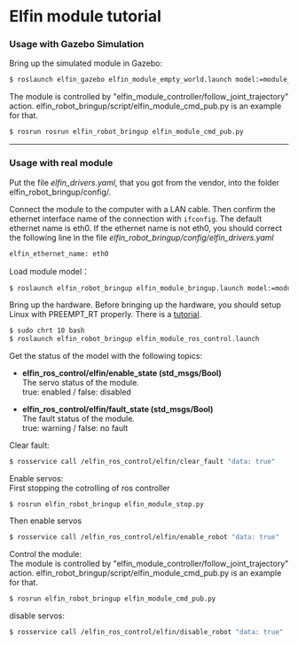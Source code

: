Elfin module tutorial
======

### Usage with Gazebo Simulation

Bring up the simulated module in Gazebo:
```sh
$ roslaunch elfin_gazebo elfin_module_empty_world.launch model:=module_xx # e.g. module_14
```
The module is controlled by "elfin_module_controller/follow_joint_trajectory" action. elfin_robot_bringup/script/elfin_module_cmd_pub.py is an example for that.
```sh
$ rosrun rosrun elfin_robot_bringup elfin_module_cmd_pub.py
```

---

### Usage with real module

Put the file *elfin_drivers.yaml*, that you got from the vendor, into the folder elfin_robot_bringup/config/.

Connect the module to the computer with a LAN cable. Then confirm the ethernet interface name of the connection with `ifconfig`. The default ethernet name is eth0. If the ethernet name is not eth0, you should correct the following line in the file *elfin_robot_bringup/config/elfin_drivers.yaml* 
```
elfin_ethernet_name: eth0
```

Load module model：
```sh
$ roslaunch elfin_robot_bringup elfin_module_bringup.launch model:=module_xx # e.g. module_14
```
Bring up the hardware. Before bringing up the hardware, you should setup Linux with PREEMPT_RT properly. There is a [tutorial](https://wiki.linuxfoundation.org/realtime/documentation/howto/applications/preemptrt_setup).
```sh
$ sudo chrt 10 bash
$ roslaunch elfin_robot_bringup elfin_module_ros_control.launch 
```
Get the status of the model with the following topics:  

* **elfin_ros_control/elfin/enable_state (std_msgs/Bool)**  
The servo status of the module.  
true: enabled / false: disabled

* **elfin_ros_control/elfin/fault_state (std_msgs/Bool)**  
The fault status of the module.  
true: warning / false: no fault

Clear fault:  
```sh
$ rosservice call /elfin_ros_control/elfin/clear_fault "data: true"
```

Enable servos:  
First stopping the cotrolling of ros controller
```
$ rosrun elfin_robot_bringup elfin_module_stop.py
```
Then enable servos
```sh
$ rosservice call /elfin_ros_control/elfin/enable_robot "data: true"
```
Control the module:  
The module is controlled by "elfin_module_controller/follow_joint_trajectory" action. elfin_robot_bringup/script/elfin_module_cmd_pub.py is an example for that.
```sh
$ rosrun elfin_robot_bringup elfin_module_cmd_pub.py
```

disable servos:
```sh
$ rosservice call /elfin_ros_control/elfin/disable_robot "data: true"
```
